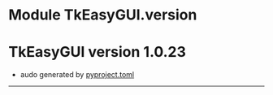 # Module TkEasyGUI.version

# TkEasyGUI version 1.0.23

- audo generated by [pyproject.toml](https://github.com/kujirahand/tkeasygui-python/blob/main/pyproject.toml)

---------------------------



